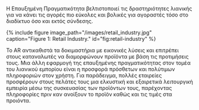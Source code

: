 Η Επαυξημένη Πραγματικότητα βελτιστοποιεί τις δραστηριότητες λιανικής για να κάνει τις αγορές πιο εύκολες και βολικές για αγοραστές
τόσο στο διαδίκτυο όσο και εκτός σύνδεσης.

{% include figure image_path="/images/retail_industry.jpg" caption="Figure 1: Retail Industry." id="fig:retail-industry" %}

Το AR αντικαθιστά τα δοκιμαστήρια  με εικονικές  λύσεις και επιτρέπει στους καταναλωτές να διαμορφώνουν προϊόντα με βάση τις προτιμήσεις τους.
Μια άλλη εφαρμογή της επαυξημένης πραγματικότητας στον τομέα του λιανικού εμπορίου είναι η προσφορά πρόσθετων και πολύτιμων πληροφοριών στον χρήστη.
Για παράδειγμα, πολλές εταιρείες προσφέρουν στους πελάτες τους μια ελκυστική και εξαιρετικά λειτουργική εμπειρία μέσω της συσκευασίας των προϊόντων τους,
παρέχοντας πληροφορίες πριν καν ανοίξουν το προϊόν καθώς και τις τιμές στα προιόντα.
